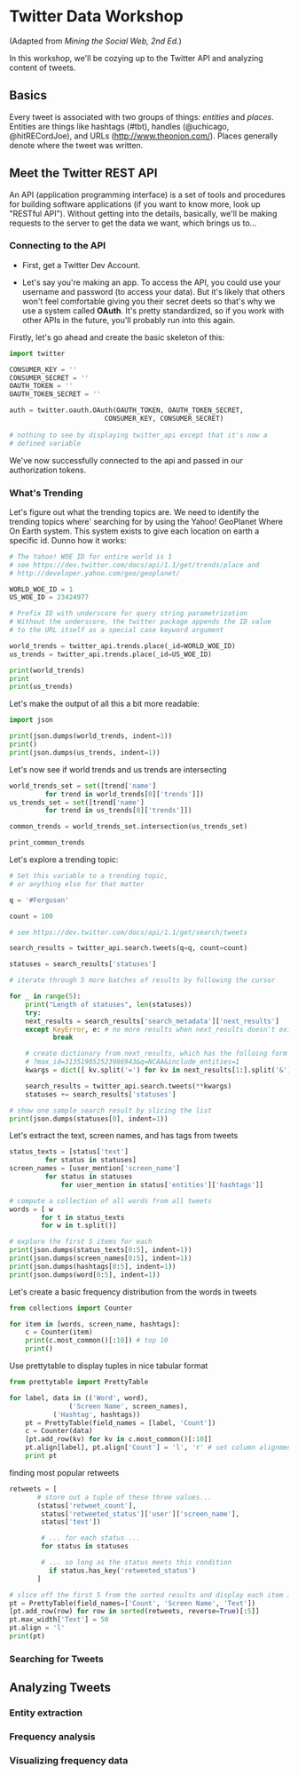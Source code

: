 # Twitter Data Workshop

(Adapted from *Mining the Social Web, 2nd Ed.*)

In this workshop, we'll be cozying up to the Twitter API and analyzing content of tweets.

## Basics

Every tweet is associated with two groups of things: *entities* and *places*. Entities are things like hashtags (#tbt), handles (@uchicago, @hitRECordJoe), and URLs (http://www.theonion.com/). Places generally denote where the tweet was written.

## Meet the Twitter REST API

An API (application programming interface) is a set of tools and procedures for building software applications (if you want to know more, look up "RESTful API"). Without getting into the details, basically, we'll be making requests to the server to get the data we want, which brings us to...

### Connecting to the API

* First, get a Twitter Dev Account.

* Let's say you're making an app. To access the API, you could use your username and password (to access your data). 
But it's likely that others won't feel comfortable giving you their secret deets so that's why we use a system
called **OAuth**. It's pretty standardized, so if you work with other APIs in the future, you'll probably run into this
again.

Firstly, let's go ahead and create the basic skeleton of this:
```python
import twitter

CONSUMER_KEY = ''
CONSUMER_SECRET = ''
OAUTH_TOKEN = ''
OAUTH_TOKEN_SECRET = ''

auth = twitter.oauth.OAuth(OAUTH_TOKEN, OAUTH_TOKEN_SECRET,
       					CONSUMER_KEY, CONSUMER_SECRET)
					
# nothing to see by displaying twitter_api except that it's now a
# defined variable
```
We've now successfully connected to the api and passed in our authorization tokens.

### What's Trending
Let's figure out what the trending topics are. We need to identify the trending topics where' searching for by using the Yahoo! GeoPlanet Where On Earth system. This system exists to give each location on earth a specific id. Dunno how it works:

```python
# The Yahoo! WOE ID for entire world is 1
# see https://dev.twitter.com/docs/api/1.1/get/trends/place and
# http://developer.yahoo.com/geo/geoplanet/

WORLD_WOE_ID = 1
US_WOE_ID = 23424977

# Prefix ID with underscore for query string parametrization
# Without the underscore, the twitter package appends the ID value
# to the URL itself as a special case keyword argument

world_trends = twitter_api.trends.place(_id=WORLD_WOE_ID)
us_trends = twitter_api.trends.place(_id=US_WOE_ID)

print(world_trends)
print
print(us_trends)
```

Let's make the output of all this a bit more readable:
```python
import json

print(json.dumps(world_trends, indent=1))
print()
print(json.dumps(us_trends, indent=1))
```

Let's now see if world trends and us trends are intersecting
```python
world_trends_set = set([trend['name']
		 for trend in world_trends[0]['trends']])
us_trends_set = set([trend['name']
		 for trend in us_trends[0]['trends']])

common_trends = world_trends_set.intersection(us_trends_set)

print_common_trends
```

Let's explore a trending topic:
```python
# Set this variable to a trending topic,
# or anything else for that matter

q = '#Ferguson'

count = 100

# see https://dev.twitter.com/docs/api/1.1/get/search/tweets

search_results = twitter_api.search.tweets(q=q, count=count)

statuses = search_results['statuses']

# iterate through 5 more batches of results by following the cursor

for _ in range(5):
    print("Length of statuses", len(statuses))
    try:
	next_results = search_results['search_metadata']['next_results']
    except KeyError, e: # no more results when next_results doesn't exist
    	   break

    # create dictionary from next_results, which has the folloing form
    # ?max_id=313519052523986943&q=NCAA&include_entities=1
    kwargs = dict([ kv.split('=') for kv in next_results[1:].split('&')])

    search_results = twitter_api.search.tweets(**kwargs)
    statuses += search_results['statuses']

# show one sample search result by slicing the list
print(json.dumps(statuses[0], indent=1))
```
Let's extract the text, screen names, and has tags from tweets
```python
status_texts = [status['text']
	     for status in statuses]
screen_names = [user_mention['screen_name']
	     for status in statuses
	     	 for user_mention in status['entities']['hashtags']]

# compute a collection of all words from all tweets
words = [ w
      	for t in status_texts
	    for w in t.split()]

# explore the first 5 items for each
print(json.dumps(status_texts[0:5], indent=1))
print(json.dumps(screen_names[0:5], indent=1))
print(json.dumps(hashtags[0:5], indent=1))
print(json.dumps(word[0:5], indent=1))
```
Let's create a basic frequency distribution from the words in tweets
```python
from collections import Counter

for item in [words, screen_name, hashtags]:
    c = Counter(item)
    print(c.most_common()[:10]) # top 10
    print()
```
Use prettytable to display tuples in nice tabular format
```python
from prettytable import PrettyTable

for label, data in (('Word', word),
    	   	   ('Screen Name', screen_names),
		   ('Hashtag', hashtags))
	pt = PrettyTable(field_names = [label, 'Count'])
	c = Counter(data)
	[pt.add_row(kv) for kv in c.most_common()[:10]]
	pt.align[label], pt.align['Count'] = 'l', 'r' # set column alignment
	print pt
```
finding most popular retweets
```python
retweets = [
	   # store out a tuple of these three values...
	   (status['retweet_count'],
	    status['retweeted_status']['user']['screen_name'],
	    status['text'])

	    # ... for each status ...
	    for status in statuses

	    # ... so long as the status meets this condition
	      if status.has_key('retweeted_status')
	   ]

# slice off the first 5 from the sorted results and display each item in the tuple
pt = PrettyTable(field_names=['Count', 'Screen Name', 'Text'])
[pt.add_row(row) for row in sorted(retweets, reverse=True)[:5]]
pt.max_width['Text'] = 50
pt.align = 'l'
print(pt)
```
### Searching for Tweets

## Analyzing Tweets
### Entity extraction
### Frequency analysis
### Visualizing frequency data